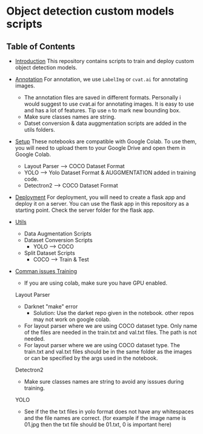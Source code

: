 # Object detection custom models scripts


## Table of Contents

- [Introduction](#introduction)
This repository contains scripts to train and deploy custom object detection models.

- [Annotation](#Annotation)
For annotation, we use `LabelImg` or `cvat.ai` for annotating images. 
    - The annotation files are saved in different formats. Personally i would suggest to use cvat.ai for annotating images. It is easy to use and has a lot of features. Tip use `n` to mark new bounding box. 
    - Make sure classes names are string.
    - Datset conversion & data auggmentation scripts are added in the utils folders.

- [Setup](#setup)
These notebooks are compatible with Google Colab. To use them, you will need to upload them to your Google Drive and open them in Google Colab.

    - Layout Parser --> COCO Dataset Format
    - YOLO --> Yolo Dataset Format & AUGGMENTATION added in training code.
    - Detectron2 --> COCO Dataset Format

- [Deployment](#deployment)
For deployment, you will need to create a flask app and deploy it on a server. You can use the flask app in this repository as a starting point. Check the server folder for the flask app.

- [Utils](#setup)

    - Data Augmentation Scripts
    - Dataset Conversion Scripts
        - YOLO --> COCO
    - Split Dataset Scripts
        - COCO --> Train & Test

- [Comman issues Training](#training)
    - If you are using colab, make sure you have GPU enabled.

    Layout Parser
    - Darknet "make" error
        - Solution: Use the darket repo given in the notebook. other repos may not work on google colab.
    - For layout parser where we are using COCO dataset type. Only name of the files are needed in the train.txt and val.txt files. The path is not needed.
    - For layout parser where we are using COCO dataset type. The train.txt and val.txt files should be in the same folder as the images or can be specified by the args used in the notebook.

    Detectron2
    - Make sure classes names are string to avoid any isssues during training.

    YOLO
    - See if the the txt files in yolo format does not have any whitespaces and the file names are correct. (for example if the image name is 01.jpg then the txt file should be 01.txt, 0 is important here)

